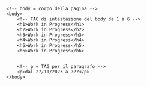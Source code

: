 <!-- DOCTYPE = tipologia della pagina
			   marcatore = TAG

-->

<!DOCTYPE html>

<!-- HTML = TAG contenitore -->
<html>
	<!-- Intestazione -->
	<head>
		<!-- title = titolo della pagina -->
		<title>DestinyX Project</title>
	</head>
	
	<!-- body = corpo della pagina -->
	<body>
		<!-- TAG di intestazione del body da 1 a 6 -->
		<h1>Work in Progress</h1>
		<h2>Work in Progress</h2>
		<h3>Work in Progress</h3>
		<h4>Work in Progress</h4>
		<h5>Work in Progress</h5>
		<h6>Work in Progress</h6>
		
		
		<!-- p = TAG per il paragrafo -->
		<p>dal 27/11/2023 a ???</p>
	</body>
</html>
